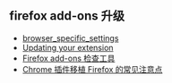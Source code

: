 ## firefox add-ons  升级

- [browser_specific_settings](https://developer.mozilla.org/en-US/docs/Mozilla/Add-ons/WebExtensions/manifest.json/browser_specific_settings)
- [Updating your extension](https://extensionworkshop.com/documentation/manage/updating-your-extension/)
- [Firefox add-ons 检查工具]([https://github.com/mozilla/addons-linter/])
- [Chrome 插件移植 Firefox 的常见注意点](https://www.cnblogs.com/Higurashi-kagome/p/13381352.html)
